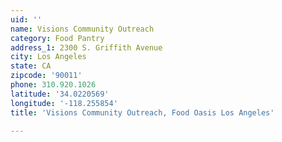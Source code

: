 ```yaml
---
uid: ''
name: Visions Community Outreach
category: Food Pantry
address_1: 2300 S. Griffith Avenue
city: Los Angeles
state: CA
zipcode: '90011'
phone: 310.920.1026
latitude: '34.0220569'
longitude: '-118.255854'
title: 'Visions Community Outreach, Food Oasis Los Angeles'

---
```

